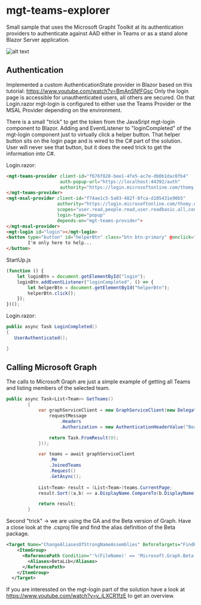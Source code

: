 # mgt-teams-explorer

Small sample that uses the Microsoft Grapht Toolkit at its authentication providers to authenticate against AAD either in Teams or as a stand alone Blazor Server application. 

![alt text](https://github.com/thomyg/mgt-teams-explorer/blob/master/mgt-login_in_blazor.gif "Login screen")



## Authentication
Implemented a custom AuthenticationState provider in Blazor based on this tutorial: https://www.youtube.com/watch?v=BmAnSNfFGsc Only the login page is accessible for unauthenticated users, all others are secured. On that Login.razor mgt-login is configured to either use the Teams Provider or the MSAL Provider depending on the environment.

There is a small "trick" to get the token from the JavaSript mgt-login component to Blazor. Adding and EventListener to "loginCompleted" of the mgt-login component just to virtually click a helper button. That helper button sits on the login page and is wired to the C# part of the solution. User will never see that button, but it does the need trick to get the information into C#.

Login.razor:
```html
<mgt-teams-provider client-id="f676f828-bee1-4fe5-ac7e-db0b1dac0fb4"
                    auth-popup-url="https://localhost:44392/auth"
                    authority="https://login.microsoftonline.com/thomy.onmicrosoft.com">
</mgt-teams-provider>
<mgt-msal-provider client-id="f74ae1c5-5a03-482f-8fca-d105431e90b5"
                   authority="https://login.microsoftonline.com/thomy.onmicrosoft.com"
                   scopes="user.read,people.read,user.readbasic.all,contacts.read,calendars.read,TeamMember.Read.All"
                   login-type="popup"
                   depends-on="mgt-teams-provider">
</mgt-msal-provider>
<mgt-login id="login"></mgt-login>
<button type="button" id="helperBtn" class="btn btn-primary" @onclick="LoginCompleted" style="display:none">
        I'm only here to help...
</button>
```
StartUp.js
```javascript
(function () {
    let loginBtn = document.getElementById("login");
    loginBtn.addEventListener("loginCompleted", () => {
        let helperBtn = document.getElementById("helperBtn");
        helperBtn.click();
    });
})();
```

Login.razor:
```c#
public async Task LoginCompleted()
{
   UserAuthenticated();

}
``` 

## Calling Microsoft Graph

The calls to Microsoft Graph are just a simple example of getting all Teams and listing members of the selected team.

```c#
public async Task<List<Team>> GetTeams()
        {            
            var graphServiceClient = new GraphServiceClient(new DelegateAuthenticationProvider((requestMessage) => {
                requestMessage
                    .Headers
                    .Authorization = new AuthenticationHeaderValue("Bearer", AuthProvider.GetAccessTokenFromCurrentUser());

                return Task.FromResult(0);
            }));

            var teams = await graphServiceClient
                .Me
                .JoinedTeams
                .Request()
                .GetAsync();
            
            List<Team> result = (List<Team>)teams.CurrentPage;
            result.Sort((a,b) => a.DisplayName.CompareTo(b.DisplayName));

            return result;
        }
 ```

Second "trick" -> we are using the GA and the Beta version of Graph. Have a close look at the .csproj file and find the alias definition of the Beta package.

```xml
<Target Name="ChangeAliasesOfStrongNameAssemblies" BeforeTargets="FindReferenceAssembliesForReferences;ResolveReferences">
    <ItemGroup>
      <ReferencePath Condition="'%(FileName)' == 'Microsoft.Graph.Beta'">
        <Aliases>BetaLib</Aliases>
      </ReferencePath>
    </ItemGroup>
  </Target>
```

If you are interessted on the mgt-login part of the solution have a look at https://www.youtube.com/watch?v=v_jLXCR1fzE to get an overview.

